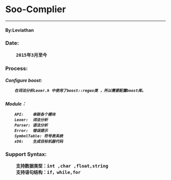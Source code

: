 #  Soo-Complier


---
<h4>By:Leviathan
<h3>Date:

        2015年3月至今

<h3>Process:

<h5>Configure boost:

        在词法分析Lexer.h 中使用了boost::regex类 ，所以需要配置boost库。
<h5>Module：

        API:    串联各个模块
        Lexer:  词法分析
        Parser: 语法分析
        Error:  错误提示
        SymbolTable: 符号表系统
        x86:    生成目标机器代码
        
<h3>Support Syntax:

        支持数据类型：int ,char ,float,string
        支持语句结构：if，while,for
